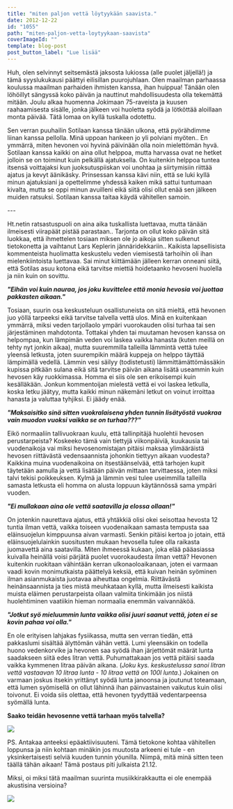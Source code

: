 ```yaml
---
title: "miten paljon vettä löytyykään saavista."
date: 2012-12-22
id: "1055"
path: "miten-paljon-vetta-loytyykaan-saavista"
coverImageId: ""
template: blog-post
post_button_label: "Lue lisää"
---
```


Huh, olen selvinnyt seitsemästä jaksosta lukiossa (alle puolet jäljellä!) ja tämä syyslukukausi päättyi eilisillan puurojuhlaan. Olen maailman parhaassa koulussa maailman parhaiden ihmisten kanssa, ihan huippua! Tänään olen löhöillyt sängyssä koko päivän ja nauttinut mahdollisuudesta olla tekemättä mitään. Joulu alkaa huomenna Jokimaan 75-raveista ja kuusen raahaamisesta sisälle, jonka jälkeen voi huoletta syödä ja lötköttää aloillaan monta päivää. Tätä lomaa on kyllä tuskalla odotettu.

Sen verran puuhailin Sotilaan kanssa tänään ulkona, että pyörähdimme liinan kanssa pellolla. Minä uppoan hankeen jo yli polviani myöten.. En ymmärrä, miten hevonen voi hyvinä päivinään olla noin mielettömän hyvä. Sotilaan kanssa kaikki on aina ollut helppoa, mutta harvassa ovat ne hetket jolloin se on toiminut kuin pelkällä ajatuksella. On kuitenkin helppoa tuntea itsensä voittajaksi kun juoksutuspiiskan voi unohtaa ja siirtymisiin riittää ajatus ja kevyt äänikäsky. Prinsessan kanssa kävi niin, että se luki kyllä minun ajatuksiani ja opettelimme yhdessä kaiken mikä sattui tuntumaan kivalta, mutta se oppi minun avuilleni eikä siitä olisi ollut enää sen jälkeen muiden ratsuksi. Sotilaan kanssa taitaa käydä vähitellen samoin.

\---

Ht.netin ratsastuspuoli on aina aika tuskallista luettavaa, mutta tänään ilmeisesti viirapäät pistää parastaan.. Tarjonta on ollut koko päivän sitä luokkaa, että ihmettelen tosiaan miksen ole jo aikoja sitten sulkenut tietokonetta ja vaihtanut Lars Keplerin jännäridekkariin.. Kaikista lapsellisista kommenteista huolimatta keskustelu veden viemisestä tarhoihin oli ihan mielenkiintoista luettavaa. Sai minut kiittämään jälleen kerran onneani siitä, että Sotilas asuu kotona eikä tarvitse miettiä hoidetaanko hevoseni huolella ja niin kuin on sovittu.

**_"Eihän voi kuin nauraa, jos joku kuvittelee että monia hevosia voi juottaa pakkasten aikaan."_**

Tosiaan, suurin osa keskusteluun osallistuneista on sitä mieltä, että hevonen juo yöllä tarpeeksi eikä tarvitse talvella vettä ulos. Minä en kuitenkaan ymmärrä, miksi veden tarjollaolo ympäri vuorokauden olisi turhaa tai sen järjestäminen mahdotonta. Tottakai yhden tai muutaman hevosen kanssa on helpompaa, kun lämpimän veden voi laskea vaikka hanasta (kuten meillä on tehty nyt jonkin aikaa), mutta suuremmilla talleilla lämmintä vettä tulee yleensä letkusta, joten suurempikin määrä kuppeja on helppo täyttää lämpimällä vedellä. Lämmin vesi säilyy (todistetusti) lämmittämättömässäkin kupissa pitkään sulana eikä sitä tarvitse päivän aikana lisätä useammin kuin hevosen käy ruokkimassa. Homma ei siis ole sen erikoisempi kuin kesälläkään. Jonkun kommentoijan mielestä vettä ei voi laskea letkulla, koska letku jäätyy, mutta kaikki minun näkemäni letkut on voinut irroittaa hanasta ja valuttaa tyhjiksi. Ei jäädy enää.

**_"Maksaisitko sinä sitten vuokralaisena yhden tunnin lisätyöstä vuokraa vain muodon vuoksi vaikka se on turhaa???"_**

Eikö normaaliin tallivuokraan kuulu, että tallinpitäjä huolehtii hevosen perustarpeista? Koskeeko tämä vain tiettyjä viikonpäiviä, kuukausia tai vuodenaikoja vai miksi hevosenomistajan pitäisi maksaa ylimääräistä hevosen riittävästä vedensaannista johonkin tiettyyn aikaan vuodesta? Kaikkina muina vuodenaikoina on itsestäänselvää, että tarhojen kupit täytetään aamulla ja vettä lisätään päivän mittaan tarvittaessa, joten miksi talvi tekisi poikkeuksen. Kylmä ja lämmin vesi tulee useimmilla talleilla samasta letkusta eli homma on alusta loppuun käytännössä sama ympäri vuoden.

**_"Ei mullakaan aina ole vettä saatavilla ja elossa ollaan!"_**

On jotenkin naurettava ajatus, että yhtäkkiä olisi okei seisottaa hevosta 12 tuntia ilman vettä, vaikka toiseen vuodenaikaan samasta tempusta saa eläinsuojelun kimppuunsa aivan varmasti. Senkin pitäisi kertoa jo jotain, että eläinsuojelulainkin suositusten mukaan hevosella tulee olla raikasta juomavettä aina saatavilla. Miten ihmeessä kukaan, joka elää pääasiassa kuivalla heinällä voisi pärjätä puolet vuorokaudesta ilman vettä? Hevonen kuitenkin ruokitaan vähintään kerran ulkonaoloaikanaan, joten ei varmaan vaadi kovin monimutkaista päättelyä keksiä, että kuivan heinän syöminen ilman asianmukaista juotavaa aiheuttaa ongelmia. Riittävästä heinänsaannista ja ties mistä meuhkataan kyllä, mutta ilmeisesti kaikista muista eläimen perustarpeista ollaan valmiita tinkimään jos niistä huolehtiminen vaatiikin hieman normaalia enemmän vaivannäköä.

**_"Jotkut syö mieluummin lunta vaikka olisi juuri saanut vettä, joten ei se kovin pahaa voi olla."_**

En ole erityisen lahjakas fysiikassa, mutta sen verran tiedän, että pakkaslumi sisältää älyttömän vähän vettä. Lumi yleensäkin on todella huono vedenkorvike ja hevonen saa syödä ihan järjettömät määrät lunta saadakseen siitä edes litran vettä. Puhumattakaan jos vettä pitäisi saada vaikka kymmenen litraa päivän aikana. (_Joku kys. keskustelussa sanoi litran vettä vastaavan 10 litraa lunta - 10 litraa vettä on 100l lunta_.) Jokainen on varmaan joskus itsekin yrittänyt syödä lunta janoonsa ja joutunut toteamaan, että lumen syömisellä on ollut lähinnä ihan päinvastainen vaikutus kuin olisi toivonut. Ei voida siis olettaa, että hevonen tyydyttää vedentarpeensa syömällä lunta.

**Saako teidän hevosenne vettä tarhaan myös talvella?**

[![](/images/IMG_0400.JPG)](http://4.bp.blogspot.com/-FkQXsLaq1i4/UNUK3vmzEZI/AAAAAAAAD5k/BqIDg88nO4g/s1600/IMG_0400.JPG)

PS. Antakaa anteeksi epäaktiivisuuteni. Tämä tietokone kohtaa vähitellen loppunsa ja niin kohtaan minäkin jos muutosta arkeeni ei tule - en yksinkertaisesti selviä kuuden tunnin yöunilla. Niimpä, mitä minä sitten teen täällä tähän aikaan! Tämä postaus piti julkaista 21.12.

Miksi, oi miksi tätä maailman suurinta musiikkirakkautta ei ole enempää akustisina versioina?

[![](/images/ak.jpg)](http://1.bp.blogspot.com/-9qeHAwB0x_E/UNUMFPrIFvI/AAAAAAAAD5w/BKZRkCdtQVE/s1600/ak.jpg)
